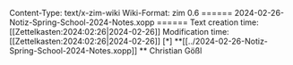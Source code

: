 Content-Type: text/x-zim-wiki
Wiki-Format: zim 0.6
====== 2024-02-26-Notiz-Spring-School-2024-Notes.xopp ======
Text creation time: [[Zettelkasten:2024:02:26|2024-02-26]] Modification time: [[Zettelkasten:2024:02:26|2024-02-26]]
[*] **[[../2024-02-26-Notiz-Spring-School-2024-Notes.xopp]] **
Christian Gößl
